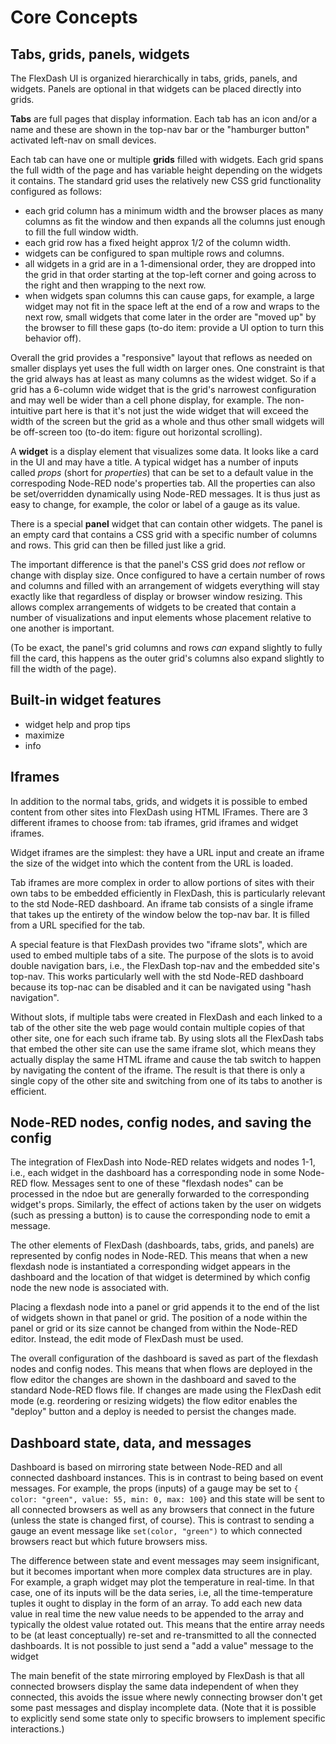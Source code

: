 # Core Concepts

## Tabs, grids, panels, widgets

The FlexDash UI is organized hierarchically in tabs, grids, panels, and widgets. Panels are
optional in that widgets can be placed directly into grids.

__Tabs__ are full pages that display information. Each tab has an icon and/or a name and these are
shown in the top-nav bar or the "hamburger button" activated left-nav on small devices.

Each tab can have one or multiple __grids__ filled with widgets. Each grid spans the full width of
the page and has variable height depending on the widgets it contains. The standard grid uses the
relatively new CSS grid functionality configured as follows:

- each grid column has a minimum width and the browser places as many columns as fit the
  window and then expands all the columns just enough to fill the full window width.
- each grid row has a fixed height approx 1/2 of the column width.
- widgets can be configured to span multiple rows and columns.
- all widgets in a grid are in a 1-dimensional order, they are dropped into the grid in that order
  starting at the top-left corner and going across to the right and then wrapping to the next row.
- when widgets span columns this can cause gaps, for example, a large widget may not fit in the
  space left at the end of a row and wraps to the next row, small widgets that come later in the
  order are "moved up" by the browser to fill these gaps (to-do item: provide a UI option to turn
  this behavior off).

Overall the grid provides a "responsive" layout that reflows as needed on smaller displays yet uses
the full width on larger ones. One constraint is that the grid always has at least as many columns
as the widest widget.
So if a grid has a 6-column wide widget that is the grid's narrowest configuration
and may well be wider than a cell phone display, for example.
The non-intuitive part here is that it's not just the wide widget that will exceed the
width of the screen but the grid as a whole and thus other small widgets will be off-screen too
(to-do item: figure out horizontal scrolling).

A __widget__ is a display element that visualizes some data. It looks like a card in the UI and may
have a title. A typical widget has a number of inputs called _props_ (short for _properties_)
that can be set to a default value in the correspoding Node-RED node's properties tab.
All the properties can also be set/overridden dynamically using Node-RED messages.
It is thus just as easy to change, for example, the color or label of a gauge as its value.

There is a special __panel__ widget that can contain other widgets. The panel is an empty card
that contains a CSS grid with a specific number of columns and rows.
This grid can then be filled just like a grid.

The important difference is that the panel's CSS grid does _not_ reflow or
change with display size.
Once configured to have a certain number of rows and columns and filled
with an arrangement of widgets everything will stay exactly like that regardless of display or
browser window resizing. This allows complex arrangements of widgets to be created that contain a
number of visualizations and input elements whose placement relative to one another is important.

(To be exact, the panel's grid columns and rows _can_ expand slightly to fully fill the card,
this happens as the outer grid's columns also expand slightly to fill the width of the page).

## Built-in widget features

- widget help and prop tips
- maximize
- info

## Iframes

In addition to the normal tabs, grids, and widgets it is possible to embed content from other
sites into FlexDash using HTML IFrames. There are 3 different iframes to choose from: tab iframes,
grid iframes and widget iframes.

Widget iframes are the simplest: they have a URL input and create an iframe the size of the widget
into which the content from the URL is loaded.

Tab iframes are more complex in order to allow portions of sites with their own tabs to be embedded
efficiently in FlexDash, this is particularly relevant to the std Node-RED dashboard.
An iframe tab consists of
a single iframe that takes up the entirety of the window below the top-nav bar. It is filled from a
URL specified for the tab.

A special feature is that FlexDash provides two "iframe slots", which are used to embed multiple
tabs of a site. The purpose of the slots is to avoid double navigation bars, i.e., the FlexDash
top-nav and the embedded site's top-nav. This works particularly well with the std Node-RED
dashboard because its top-nac can be disabled and it can be navigated using "hash navigation".

Without slots, if multiple tabs were created in FlexDash and each linked to 
a tab of the other site the web page would contain multiple copies of that other site, one
for each such iframe tab. By using slots all the FlexDash tabs that embed the
other site can use the same iframe slot, which means they actually display the same HTML iframe
and cause the tab switch to happen by navigating the content of the iframe. The result is that
there is only a single copy of the other site and switching from one of its tabs to another is
efficient.

## Node-RED nodes, config nodes, and saving the config

The integration of FlexDash into Node-RED relates widgets and nodes 1-1, i.e., each widget
in the dashboard has a corresponding node in some Node-RED flow.
Messages sent to one of these "flexdash nodes" can be processed in the ndoe but are generally
forwarded to the corresponding widget's props.
Similarly, the effect of actions taken by the user on widgets (such as pressing a button) is
to cause the corresponding node to emit a message.

The other elements of FlexDash (dashboards, tabs, grids, and panels) are represented by config nodes in
Node-RED. This means that when a new flexdash node is instantiated a corresponding widget
appears in the dashboard and the location of that widget is determined by which
config node the new node is associated with.

Placing a flexdash node into a panel or grid appends it to the end of the list of widgets
shown in that panel or grid.
The position of a node within the panel or grid or its size cannot be changed from within
the Node-RED editor. Instead, the edit mode of FlexDash must be used.

The overall configuration of the dashboard is saved as part of the flexdash nodes and config nodes.
This means that when flows are deployed in the flow editor the changes are shown in the
dashboard and saved to the standard Node-RED flows file.
If changes are made using the FlexDash edit mode (e.g. reordering or resizing widgets) the
flow editor enables the "deploy" button and a deploy is needed to persist the changes made.

## Dashboard state, data, and messages

Dashboard is based on mirroring state between Node-RED and all connected dashboard instances.
This is in contrast to being based on event messages.
For example, the props (inputs) of a gauge may be set to
`{ color: "green", value: 55, min: 0, max: 100}`
and this state will be sent to all connected browsers as well as any
browsers that connect in the future (unless the state is changed first, of course).
This is contrast to sending a gauge an event message like `set(color, "green")` to
which connected browsers react but which future browsers miss.

The difference between state and event messages may seem insignificant, but it becomes
important when more complex data structures are in play.
For example, a graph widget may plot the temperature in real-time.
In that case, one of its inputs will be the data series, i.e, all the time-temperature
tuples it ought to display in the form of an array.
To add each new data value in real time the new value needs to be appended to the array
and typically the oldest value rotated out.
This means that the entire array needs to be (at least conceptually) re-set and
re-transmitted to all the connected dashboards.
It is not possible to just send a "add a value" message to the widget

The main benefit of the state mirroring employed by FlexDash is that all connected
browsers display the same data independent of when they connected, this avoids the
issue where newly connecting browser don't get some past messages and display
incomplete data.
(Note that it is possible to explicitly send some state only to specific browsers
to implement specific interactions.)

